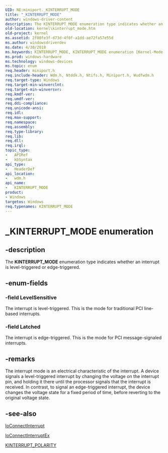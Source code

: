 ```yaml
---
UID: NE:miniport._KINTERRUPT_MODE
title: "_KINTERRUPT_MODE"
author: windows-driver-content
description: The KINTERRUPT_MODE enumeration type indicates whether an interrupt is level-triggered or edge-triggered.
old-location: kernel\kinterrupt_mode.htm
old-project: kernel
ms.assetid: 2f00fe3f-d73d-4f0f-a1dd-ae72fa57e55d
ms.author: windowsdriverdev
ms.date: 4/30/2018
ms.keywords: KINTERRUPT_MODE, KINTERRUPT_MODE enumeration [Kernel-Mode Driver Architecture], Latched, LevelSensitive, _KINTERRUPT_MODE, kernel.kinterrupt_mode, sysenum_35275927-b863-496a-8193-579f9d1d3a22.xml, wdm/KINTERRUPT_MODE, wdm/Latched, wdm/LevelSensitive
ms.prod: windows-hardware
ms.technology: windows-devices
ms.topic: enum
req.header: miniport.h
req.include-header: Wdm.h, Ntddk.h, Ntifs.h, Miniport.h, Wudfwdm.h
req.target-type: Windows
req.target-min-winverclnt: 
req.target-min-winversvr: 
req.kmdf-ver: 
req.umdf-ver: 
req.ddi-compliance: 
req.unicode-ansi: 
req.idl: 
req.max-support: 
req.namespace: 
req.assembly: 
req.type-library: 
req.lib: 
req.dll: 
req.irql: 
topic_type:
-	APIRef
-	kbSyntax
api_type:
-	HeaderDef
api_location:
-	wdm.h
api_name:
-	KINTERRUPT_MODE
product:
- Windows
targetos: Windows
req.typenames: KINTERRUPT_MODE
---
```


# _KINTERRUPT_MODE enumeration


## -description


The <b>KINTERRUPT_MODE</b> enumeration type indicates whether an interrupt is level-triggered or edge-triggered.


## -enum-fields




### -field LevelSensitive

The interrupt is level-triggered. This is the mode for traditional PCI line-based interrupts.


### -field Latched

The interrupt is edge-triggered. This is the mode for PCI message-signaled interrupts. 


## -remarks



The interrupt mode is an electrical characteristic of the interrupt. A device signals a level-triggered interrupt by changing the voltage on the interrupt pin, and holding it there until the processor signals that the interrupt is received. In contrast, to signal an edge-triggered interrupt, the device changes the voltage state for a fixed period of time, before reverting to the original voltage state.




## -see-also




<a href="https://msdn.microsoft.com/library/windows/hardware/ff548371">IoConnectInterrupt</a>



<a href="https://msdn.microsoft.com/library/windows/hardware/ff548378">IoConnectInterruptEx</a>



<a href="https://msdn.microsoft.com/library/windows/hardware/ff554243">KINTERRUPT_POLARITY</a>
 

 

